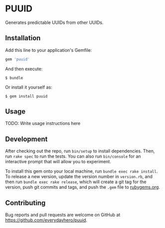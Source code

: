 # PUUID

Generates predictable UUIDs from other UUIDs.

## Installation

Add this line to your application's Gemfile:

```ruby
gem 'puuid'
```

And then execute:

    $ bundle

Or install it yourself as:

    $ gem install puuid

## Usage

TODO: Write usage instructions here

## Development

After checking out the repo, run `bin/setup` to install dependencies. Then, run `rake spec` to run the tests. You can also run `bin/console` for an interactive prompt that will allow you to experiment.

To install this gem onto your local machine, run `bundle exec rake install`. To release a new version, update the version number in `version.rb`, and then run `bundle exec rake release`, which will create a git tag for the version, push git commits and tags, and push the `.gem` file to [rubygems.org](https://rubygems.org).

## Contributing

Bug reports and pull requests are welcome on GitHub at https://github.com/everydayhero/puuid.


